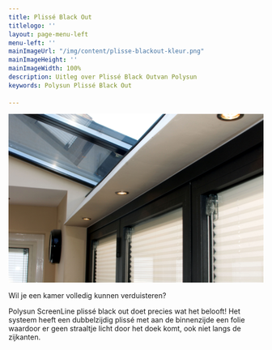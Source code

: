 ```yaml
---
title: Plissé Black Out
titlelogo: ''
layout: page-menu-left
menu-left: ''
mainImageUrl: "/img/content/plisse-blackout-kleur.png"
mainImageHeight: ''
mainImageWidth: 100%
description: Uitleg over Plissé Black Outvan Polysun
keywords: Polysun Plissé Black Out

---
```


![](/img/content/polysun-plissee.jpg)

Wil je een kamer volledig kunnen verduisteren?

Polysun ScreenLine plissé black out doet precies wat het belooft! Het systeem heeft een dubbelzijdig plissé met aan de binnenzijde een folie waardoor er geen straaltje licht door het doek komt, ook niet langs de zijkanten.